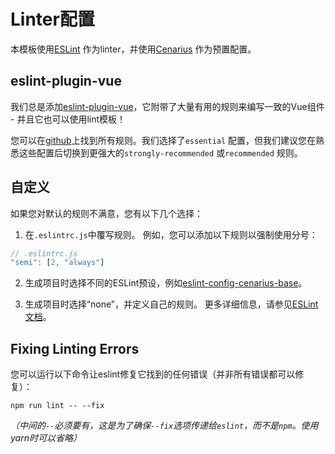 # Linter配置

本模板使用[ESLint](https://eslint.org/) 作为linter，并使用[Cenarius](https://www.npmjs.com/package/eslint-config-cenarius) 作为预置配置。

## eslint-plugin-vue

我们总是添加[eslint-plugin-vue](https://github.com/vuejs/eslint-plugin-vue)，它附带了大量有用的规则来编写一致的Vue组件 - 并且它也可以使用lint模板！

您可以在[github](https://github.com/vuejs/eslint-plugin-vue#gear-configs)上找到所有规则。我们选择了`essential` 配置，但我们建议您在熟悉这些配置后切换到更强大的`strongly-recommended` 或`recommended` 规则。

## 自定义

如果您对默认的规则不满意，您有以下几个选择：

1. 在`.eslintrc.js`中覆写规则。 例如，您可以添加以下规则以强制使用分号：

  ``` js
  // .eslintrc.js
  "semi": [2, "always"]
  ```

2. 生成项目时选择不同的ESLint预设，例如[eslint-config-cenarius-base](https://www.npmjs.com/package/eslint-config-cenarius-base)。

3. 生成项目时选择“none”，并定义自己的规则。 更多详细信息，请参见[ESLint文档](https://eslint.org/docs/rules/)。

## Fixing Linting Errors

您可以运行以下命令让eslint修复它找到的任何错误（并非所有错误都可以修复）：

```
npm run lint -- --fix
```

*（中间的`--`必须要有，这是为了确保`--fix`选项传递给`eslint`，而不是`npm`。使用yarn时可以省略）*
